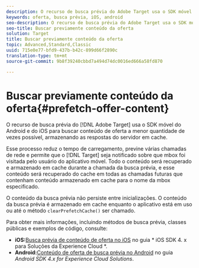 ```yaml
---
description: O recurso de busca prévia do Adobe Target usa o SDK móvel do Android e do iOS para buscar conteúdo de oferta a menor quantidade de vezes possível, armazenando as respostas do servidor em cache.
keywords: oferta, busca prévia, iOS, android
seo-description: O recurso de busca prévia do Adobe Target usa o SDK móvel do Android e do iOS para buscar conteúdo de oferta a menor quantidade de vezes possível, armazenando as respostas do servidor em cache.
seo-title: Buscar previamente conteúdo da oferta
solution: Target
title: Buscar previamente conteúdo da oferta
topic: Advanced,Standard,Classic
uuid: 715e0e77-bfd9-437b-b42c-899d66f2890c
translation-type: tm+mt
source-git-commit: 9b8f39240cbbd7a494d74dc0016ed666a58fd870

---
```



# Buscar previamente conteúdo da oferta{#prefetch-offer-content}

O recurso de busca prévia do [!DNL Adobe Target] usa o SDK móvel do Android e do iOS para buscar conteúdo de oferta a menor quantidade de vezes possível, armazenando as respostas do servidor em cache.

Esse processo reduz o tempo de carregamento, previne várias chamadas de rede e permite que o [!DNL Target] seja notificado sobre que mbox foi visitada pelo usuário do aplicativo móvel. Todo o conteúdo será recuperado e armazenado em cache durante a chamada da busca prévia, e esse conteúdo será recuperado do cache em todas as chamadas futuras que contenham conteúdo armazenado em cache para o nome da mbox especificado.

O conteúdo da busca prévia não persiste entre inicializações. O conteúdo da busca prévia é armazenado em cache enquanto o aplicativo está em uso ou até o método `clearPrefetchCache()` ser chamado.

Para obter mais informações, incluindo métodos de busca prévia, classes públicas e exemplos de código, consulte:

* **iOS:**[Busca prévia de conteúdo de oferta no iOS](https://marketing.adobe.com/resources/help/en_US/mobile/ios/c_mob_target-prefetch_ios.html) no guia * iOS SDK 4. x para Soluções da Experience Cloud *.
* **Android:**[Conteúdo de oferta de busca prévia no Android](https://marketing.adobe.com/resources/help/en_US/mobile/android/c_mob_target-prefetch_android.html) no guia *Android SDK 4.x for Experience Cloud Solutions*.